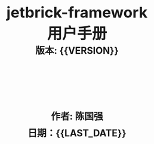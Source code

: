<div style="text-align:center;">
    <div style="display: inline-block; width:400px;"> 
        <div style="font-size:40px; margin-top:200px;">
            <b>jetbrick-framework<br/>用户手册</b>
        </div>
        <div style="font-size:25px;">
            <b>版本: {{VERSION}}</b>
        </div>
        <p></p>
        <div style="font-size:25px;line-height:20px;margin-top:150px;">
            <p><b>作者: 陈国强</b></p>
            <p><b>日期：{{LAST_DATE}}</b></p>
        </div>
    </div>
</div>
